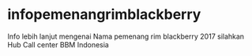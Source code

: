 # infopemenangrimblackberry
Info lebih lanjut mengenai Nama pemenang rim blackberry 2017 silahkan Hub Call center BBM Indonesia
